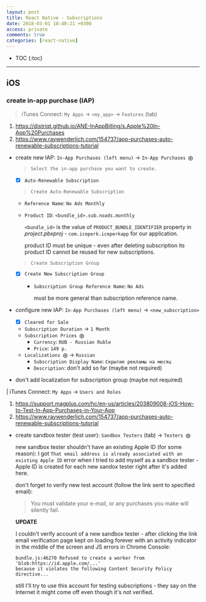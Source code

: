 ```yaml
---
layout: post
title: React Native - Subscriptions
date: 2018-03-01 18:40:21 +0300
access: private
comments: true
categories: [react-native]
---
```


<!-- more -->

* TOC
{:toc}
<hr>

iOS
---

### create in-app purchase (IAP)

> iTunes Connect: `My Apps` → `<my_app>` → `Features` (tab)

1. <https://distriqt.github.io/ANE-InAppBilling/s.Apple%20In-App%20Purchases>
2. <https://www.raywenderlich.com/154737/app-purchases-auto-renewable-subscriptions-tutorial>

- create new IAP: `In-App Purchases (left menu)` → `In-App Purchases ⨁`

  > `Select the in-app purchase you want to create.`

  - [x] `Auto-Renewable Subscription`

  > `Create Auto-Renewable Subscription`

  - `Reference Name`: `No Ads Monthly`
  - `Product ID`: `<bundle_id>.sub.noads.monthly`

    `<bundle_id>` is the value of `PRODUCT_BUNDLE_IDENTIFIER` property
    in _project.pbxproj_ - `com.iceperk.iceperkapp` for our application.

    product ID must be unique - even after deleting subscription
    its product ID cannot be reused for new subscriptions.

  > `Create Subscription Group`

  - [x] `Create New Subscription Group`
    - `Subscription Group Reference Name`: `No Ads`

      must be more general than subscription reference name.

- configure new IAP: `In-App Purchases (left menu)` → `<new_subscription>`

  - [x] `Cleared for Sale`
  - `Subscription Duration` → `1 Month`
  - `Subscription Prices ⨁`
    - `Currency`: `RUB - Russian Ruble`
    - `Price`: `149 р.`
  - `Localizations ⨁` → `Russian`
    - `Subscription Display Name`: `Скрытие рекламы на месяц`
    - `Description`: don't add so far (maybe not required)

- don't add localization for subscription group (maybe not required)

| iTunes Connect: `My Apps` → `Users and Roles`

1. <https://support.magplus.com/hc/en-us/articles/203809008-iOS-How-to-Test-In-App-Purchases-in-Your-App>
2. <https://www.raywenderlich.com/154737/app-purchases-auto-renewable-subscriptions-tutorial>

- create sandbox tester (test user): `Sandbox Testers` (tab) → `Testers ⨁`

  new sandbox tester shouldn't have an existing Apple ID (for some reason):
  I got `That email address is already associated with an existing Apple ID`
  error when I tried to add myself as a sandbox tester - Apple ID is created
  for each new sandox tester right after it's added here.

  don't forget to verify new test account (follow the link sent to specified
  email):

  > You must validate your e-mail, or any purchases you make will silently fail.

  **UPDATE**

  I couldn't verify account of a new sandbox tester - after clicking the
  link email verification page kept on loading forever with an activity
  indicator in the middle of the screen and JS errors in Chrome Console:

  ```
  bundle.js:46270 Refused to create a worker from 'blob:https://id.apple.com/...'
  because it violates the following Content Security Policy directive...
  ```

  still I'll try to use this account for testing subscriptions - they say
  on the Internet it might come off even though it's not verified.
